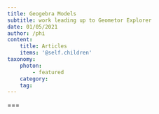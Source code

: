 ```yaml
---
title: Geogebra Models
subtitle: work leading up to Geometor Explorer
date: 01/05/2021
author: /phi
content:
    title: Articles
    items: '@self.children'
taxonomy:
    photon:
        - featured
    category: 
    tag: 
---
```




===


